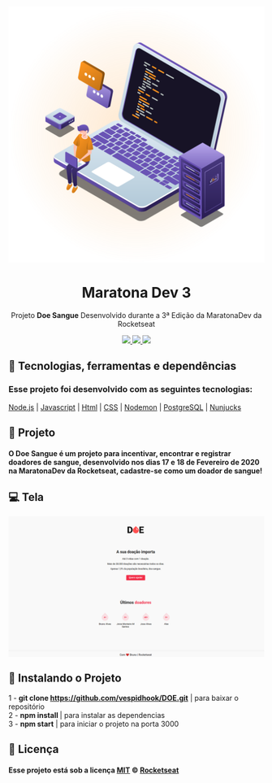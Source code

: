 <p align="center">
  <img  src="./img/maratonadev3.svg">
</p>

<h1 align="center">Maratona Dev 3</h1>
<p align="center">Projeto <strong>Doe Sangue</strong> Desenvolvido durante a 3ª Edição da MaratonaDev da Rocketseat</p>
<p align="center">

<a aria-label="Versão do Node" href="https://github.com/nodejs/node/blob/master/doc/changelogs/CHANGELOG_V12.md#12.14.1">
    <img src="https://img.shields.io/badge/node.js@lts-12.14.1-informational?logo=Node.JS"></img>
</a>

   </a>
    <a aria-label="Completo" href="https://rocketseat.com.br/maratonadev/aulas/3.0?aula=2">
    <img src="https://img.shields.io/badge/MaratonaDev-done-orange?logo=data:image/png;base64,iVBORw0KGgoAAAANSUhEUgAAABAAAAAQCAMAAAAoLQ9TAAAALVBMVEVHcExxWsF0XMJzXMJxWcFsUsD///9jRrzY0u6Xh9Gsn9n39fyMecy0qd2bjNJWBT0WAAAABHRSTlMA2Do606wF2QAAAGlJREFUGJVdj1cWwCAIBLEsRU3uf9xobDH8+GZwUYi8i6ucJwrxKE+7D0G9Q4vlYqtmCSjndr4CgCgzlyFgfKfKCVO0LrPKjmiqMxGXkJwNnXskqWG+1oSM+BSwD8f29YLNjvx/OQrn+g99oQSoNmt3PgAAAABJRU5ErkJggg=="></img>
  </a>
  
  <a aria-label="Repo Size" href="README.md">
  	<img src="https://img.shields.io/github/repo-size/vespidhook/DOE.svg"></img>
  </a>

## :rocket: Tecnologias, ferramentas e dependências

### Esse projeto foi desenvolvido com as seguintes tecnologias:

[Node.js](https://nodejs.org/en/)
| [Javascript](https://developer.mozilla.org/pt-BR/docs/Aprender/JavaScript)
| [Html](https://tableless.com.br/o-que-html-basico/)
| [CSS](https://www.w3schools.com/css/)
| [Nodemon](https://nodemon.io/)
| [PostgreSQL](https://www.postgresql.org/)
| [Nunjucks](https://mozilla.github.io/nunjucks/)

## :syringe: Projeto

#### O Doe Sangue é um projeto para incentivar, encontrar e registrar doadores de sangue, desenvolvido nos dias 17 e 18 de Fevereiro de 2020 na MaratonaDev da Rocketseat, cadastre-se como um doador de sangue!

## :computer: Tela

<img align="center" src="./img/site.png"></img>

## :round_pushpin: Instalando o Projeto

1 - <strong>git clone https://github.com/vespidhook/DOE.git</strong> | para baixar o repositório <br/>
2 - <strong>npm install </strong> | para instalar as dependencias<br/>
3 - <strong>npm start</strong> | para iniciar o projeto na porta 3000<br/>

## :memo: Licença

#### Esse projeto está sob a licença [MIT](./LICENSE) &copy; [Rocketseat](https://rocketseat.com.br/)
